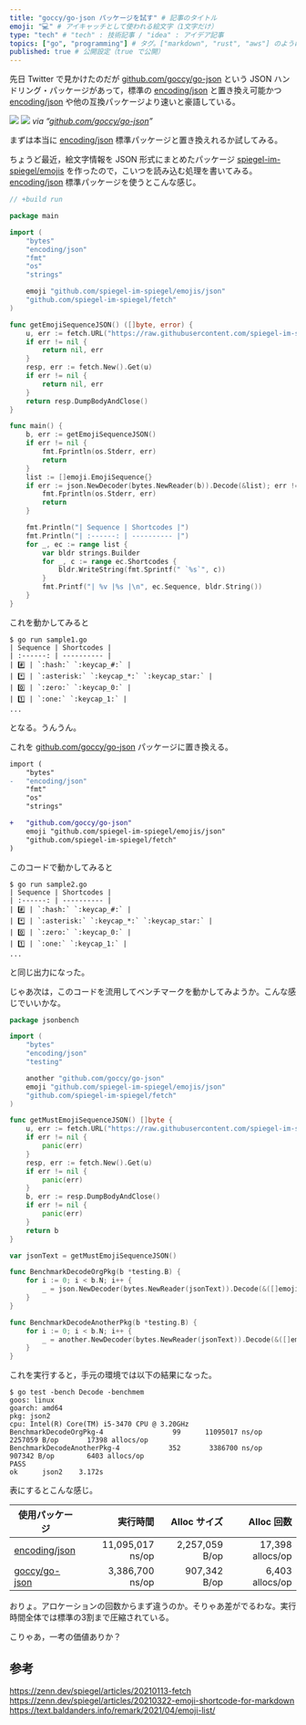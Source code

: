 ```yaml
---
title: "goccy/go-json パッケージを試す" # 記事のタイトル
emoji: "💻" # アイキャッチとして使われる絵文字（1文字だけ）
type: "tech" # "tech" : 技術記事 / "idea" : アイデア記事
topics: ["go", "programming"] # タグ。["markdown", "rust", "aws"] のように指定する
published: true # 公開設定（true で公開）
---
```


先日 Twitter で見かけたのだが [github.com/goccy/go-json] という JSON ハンドリング・パッケージがあって，標準の [encoding/json] と置き換え可能かつ [encoding/json] や他の互換パッケージより速いと豪語している。

![](https://user-images.githubusercontent.com/209884/107126757-07ad3480-68f5-11eb-87aa-858cc5eacfcb.png)
![](https://user-images.githubusercontent.com/209884/107979940-bc84d700-7002-11eb-9647-869bbc25c9d9.png)
*via “[github.com/goccy/go-json]”*

まずは本当に [encoding/json] 標準パッケージと置き換えれるか試してみる。

ちょうど最近，絵文字情報を JSON 形式にまとめたパッケージ [spiegel-im-spiegel/emojis] を作ったので，こいつを読み込む処理を書いてみる。 [encoding/json] 標準パッケージを使うとこんな感じ。

```go:sample1.go
// +build run

package main

import (
    "bytes"
    "encoding/json"
    "fmt"
    "os"
    "strings"

    emoji "github.com/spiegel-im-spiegel/emojis/json"
    "github.com/spiegel-im-spiegel/fetch"
)

func getEmojiSequenceJSON() ([]byte, error) {
    u, err := fetch.URL("https://raw.githubusercontent.com/spiegel-im-spiegel/emojis/main/json/emoji-sequences.json")
    if err != nil {
        return nil, err
    }
    resp, err := fetch.New().Get(u)
    if err != nil {
        return nil, err
    }
    return resp.DumpBodyAndClose()
}

func main() {
    b, err := getEmojiSequenceJSON()
    if err != nil {
        fmt.Fprintln(os.Stderr, err)
        return
    }
    list := []emoji.EmojiSequence{}
    if err := json.NewDecoder(bytes.NewReader(b)).Decode(&list); err != nil {
        fmt.Fprintln(os.Stderr, err)
        return
    }

    fmt.Println("| Sequence | Shortcodes |")
    fmt.Println("| :------: | ---------- |")
    for _, ec := range list {
        var bldr strings.Builder
        for _, c := range ec.Shortcodes {
            bldr.WriteString(fmt.Sprintf(" `%s`", c))
        }
        fmt.Printf("| %v |%s |\n", ec.Sequence, bldr.String())
    }
}
```

これを動かしてみると

```
$ go run sample1.go
| Sequence | Shortcodes |
| :------: | ---------- |
| #️⃣ | `:hash:` `:keycap_#:` |
| *️⃣ | `:asterisk:` `:keycap_*:` `:keycap_star:` |
| 0️⃣ | `:zero:` `:keycap_0:` |
| 1️⃣ | `:one:` `:keycap_1:` |
...
```

となる。うんうん。

これを [github.com/goccy/go-json] パッケージに置き換える。

```diff go:sample2.go
import (
    "bytes"
-   "encoding/json"
    "fmt"
    "os"
    "strings"

+   "github.com/goccy/go-json"
    emoji "github.com/spiegel-im-spiegel/emojis/json"
    "github.com/spiegel-im-spiegel/fetch"
)
```

このコードで動かしてみると

```
$ go run sample2.go 
| Sequence | Shortcodes |
| :------: | ---------- |
| #️⃣ | `:hash:` `:keycap_#:` |
| *️⃣ | `:asterisk:` `:keycap_*:` `:keycap_star:` |
| 0️⃣ | `:zero:` `:keycap_0:` |
| 1️⃣ | `:one:` `:keycap_1:` |
...
```

と同じ出力になった。

じゃあ次は，このコードを流用してベンチマークを動かしてみようか。こんな感じでいいかな。

```go:json2_test.go
package jsonbench

import (
    "bytes"
    "encoding/json"
    "testing"

    another "github.com/goccy/go-json"
    emoji "github.com/spiegel-im-spiegel/emojis/json"
    "github.com/spiegel-im-spiegel/fetch"
)

func getMustEmojiSequenceJSON() []byte {
    u, err := fetch.URL("https://raw.githubusercontent.com/spiegel-im-spiegel/emojis/main/json/emoji-sequences.json")
    if err != nil {
        panic(err)
    }
    resp, err := fetch.New().Get(u)
    if err != nil {
        panic(err)
    }
    b, err := resp.DumpBodyAndClose()
    if err != nil {
        panic(err)
    }
    return b
}

var jsonText = getMustEmojiSequenceJSON()

func BenchmarkDecodeOrgPkg(b *testing.B) {
    for i := 0; i < b.N; i++ {
        _ = json.NewDecoder(bytes.NewReader(jsonText)).Decode(&([]emoji.EmojiSequence{}))
    }
}

func BenchmarkDecodeAnotherPkg(b *testing.B) {
    for i := 0; i < b.N; i++ {
        _ = another.NewDecoder(bytes.NewReader(jsonText)).Decode(&([]emoji.EmojiSequence{}))
    }
}
```

これを実行すると，手元の環境では以下の結果になった。

```
$ go test -bench Decode -benchmem
goos: linux
goarch: amd64
pkg: json2
cpu: Intel(R) Core(TM) i5-3470 CPU @ 3.20GHz
BenchmarkDecodeOrgPkg-4                 99      11095017 ns/op     2257059 B/op       17398 allocs/op
BenchmarkDecodeAnotherPkg-4            352       3386700 ns/op      907342 B/op        6403 allocs/op
PASS
ok      json2    3.172s
```

表にするとこんな感じ。

| 使用パッケージ                            |         実行時間 |   Alloc サイズ |       Alloc 回数 |
| ----------------------------------------- | ---------------: | -------------: | ---------------: |
| [encoding/json]                           | 11,095,017 ns/op | 2,257,059 B/op | 17,398 allocs/op |
| [goccy/go-json][github.com/goccy/go-json] |  3,386,700 ns/op |   907,342 B/op |  6,403 allocs/op |

おりょ。アロケーションの回数からまず違うのか。そりゃあ差がでるわな。実行時間全体では標準の3割まで圧縮されている。

こりゃあ，一考の価値ありか？

## 参考

https://zenn.dev/spiegel/articles/20210113-fetch
https://zenn.dev/spiegel/articles/20210322-emoji-shortcode-for-markdown
https://text.baldanders.info/remark/2021/04/emoji-list/

[Go]: https://golang.org/ "The Go Programming Language"
[encoding/json]: https://golang.org/pkg/encoding/json/ "json - The Go Programming Language"
[github.com/goccy/go-json]: https://github.com/goccy/go-json "goccy/go-json: Fast JSON encoder/decoder compatible with encoding/json for Go"
[spiegel-im-spiegel/emojis]: https://github.com/spiegel-im-spiegel/emojis "spiegel-im-spiegel/emojis: List of Emoji-Sequences"
<!-- eof -->
